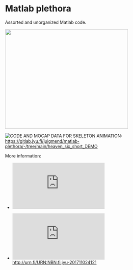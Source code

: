 # Matlab plethora

Assorted and unorganized Matlab code.

<img src="https://gitlab.jyu.fi/juigmend/matlab-plethora/-/raw/main/heaven_six_short_DEMO/Juan_huhtikuuta_2018_heaven_six_mocap.gif" width="400" height="323"/>

![CODE AND MOCAP DATA FOR SKELETON ANIMATION:](https://gitlab.jyu.fi/juigmend/matlab-plethora/-/tree/main/heaven_six_short_DEMO) https://gitlab.jyu.fi/juigmend/matlab-plethora/-/tree/main/heaven_six_short_DEMO

More information:

* ![DOWNLOAD POSTER - Segmentation of Bodily Gestures Induced by Music](http://users.jyu.fi/~juigmend/didactic/Mendoza_Thompson_2017_POSTER.pdf)


* ![Mendoza Garay, J. I., & Thompson, M. (2017). Modelling Perceived Segmentation of Bodily Gestures Induced by Music. In E. V. Dyck (Ed.), ESCOM 2017 : Conference proceedings of the 25th Anniversary Edition of the European Society for the Cognitive Sciences of Music (ESCOM). Expressive Interaction with Music (pp. 128-133). Ghent ](https://jyx.jyu.fi/bitstream/handle/123456789/55782/mendozaetal.pdf?sequence=1&isAllowed=y) http://urn.fi/URN:NBN:fi:jyu-201711024121



